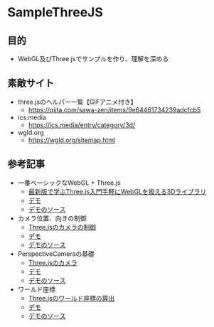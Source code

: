 # SampleThreeJS
## 目的
* WebGL及びThree.jsでサンプルを作り、理解を深める


## 素敵サイト
* three.jsのヘルパー一覧【GIFアニメ付き】
  * https://qiita.com/sawa-zen/items/9e64461734239adcfcb5
* ics.media
  * https://ics.media/entry/category/3d/
* wgld.org
  * https://wgld.org/sitemap.html

## 参考記事
* 一番ベーシックなWebGL + Three.js
  * [最新版で学ぶThree.js入門手軽にWebGLを扱える3Dライブラリ](https://ics.media/entry/14771/)
  * [デモ](https://ics-creative.github.io/170116_three_lesson/lesson_1/)
  * [デモのソース](https://github.com/ics-creative/170116_three_lesson/tree/master/lesson_1)
* カメラ位置、向きの制御
  * [Three.jsのカメラの制御](https://ics.media/tutorial-three/camera_position/)
  * [デモ](https://ics-creative.github.io/tutorial-three/samples/camera_basic_earth.html)
  * [デモのソース](https://github.com/ics-creative/tutorial-three/blob/master/samples/camera_basic_earth.html)
* PerspectiveCameraの基礎
  * [Three.jsのカメラ](https://ics.media/tutorial-three/camera_variation/)
  * [デモ](https://ics-creative.github.io/tutorial-three/samples/camera_perspective.html)
  * [デモのソース](https://github.com/ics-creative/tutorial-three/blob/master/samples/camera_perspective.html)
* ワールド座標
  * [Three.jsのワールド座標の算出](https://ics.media/tutorial-three/position_world/)
  * [デモ](https://ics-creative.github.io/tutorial-three/samples/position_world.html)
  * [デモのソース](https://github.com/ics-creative/tutorial-three/blob/master/samples/position_world.html)
